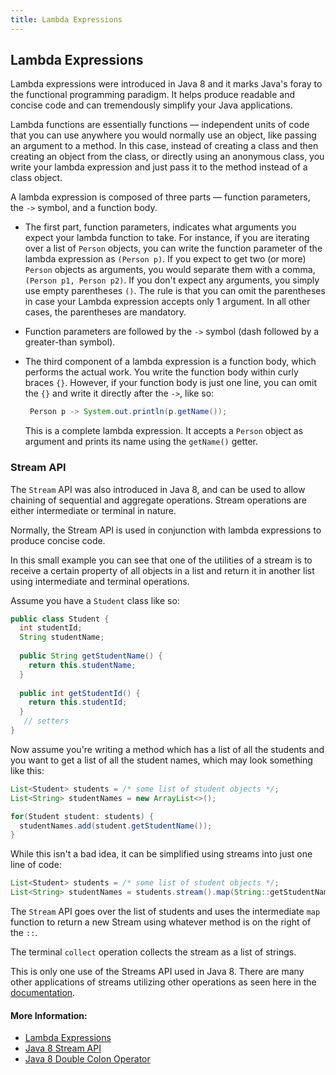 ```yaml
---
title: Lambda Expressions 
---
```

## Lambda Expressions

Lambda expressions were introduced in Java 8 and it marks Java's foray to the functional programming paradigm. It helps produce readable and concise code and can tremendously simplify your Java applications.

Lambda functions are essentially functions — independent units of code that you can use anywhere you would normally use an object, like passing an argument to a method. In this case, instead of creating a class and then creating an object from the class, or directly using an anonymous class, you write your lambda expression and just pass it to the method instead of a class object.

A lambda expression is composed of three parts — function parameters, the `->` symbol, and a function body.

- The first part, function parameters, indicates what arguments you expect your lambda function to take. For instance, if you are iterating over a list of `Person` objects, you can write the function parameter of the lambda expression as `(Person p)`. If you expect to get two (or more) `Person` objects as arguments, you would separate them with a comma, `(Person p1, Person p2)`. If you don't expect any arguments, you simply use empty parentheses `()`. The rule is that you can omit the parentheses in case your Lambda expression accepts only 1 argument. In all other cases, the parentheses are mandatory.

- Function parameters are followed by the `->` symbol (dash followed by a greater-than symbol).

- The third component of a lambda expression is a function body, which performs the actual work. You write the function body within curly braces `{}`. However, if your function body is just one line, you can omit the `{}` and write it directly after the `->`, like so: 

  ```java
   Person p -> System.out.println(p.getName());
  ```
  This is a complete lambda expression. It accepts a `Person` object as argument and prints its name using the `getName()` getter.

### Stream API

The `Stream` API was also introduced in Java 8, and can be used to allow chaining of sequential and aggregate operations. Stream operations are either intermediate or terminal in nature.

Normally, the Stream API is used in conjunction with lambda expressions to produce concise code.

In this small example you can see that one of the utilities of a stream is to receive a certain property of all objects in a list and return it in another list using intermediate and terminal operations.

Assume you have a `Student` class like so:

```java
public class Student {
  int studentId;
  String studentName;
  
  public String getStudentName() {
    return this.studentName;
  }
  
  public int getStudentId() {
    return this.studentId;
  }
   // setters
}
```

Now assume you're writing a method which has a list of all the students and you want to get a list of all the student names, which may look something like this:

```java
List<Student> students = /* some list of student objects */;
List<String> studentNames = new ArrayList<>();

for(Student student: students) {
  studentNames.add(student.getStudentName());
}
```

While this isn't a bad idea, it can be simplified using streams into just one line of code:

```java
List<Student> students = /* some list of student objects */;
List<String> studentNames = students.stream().map(String::getStudentName).collect(Collectors.toList());
```

The `Stream` API goes over the list of students and uses the intermediate `map` function to return a new Stream using whatever method is on the right of the `::`. 

The terminal `collect` operation collects the stream as a list of strings.

This is only one use of the Streams API used in Java 8. There are many other applications of streams utilizing other operations as seen here in the
 [documentation](https://docs.oracle.com/javase/8/docs/api/java/util/stream/Stream.html).

#### More Information:
<!-- Please add any articles you think might be helpful to read before writing the article -->
- [Lambda Expressions](https://docs.oracle.com/javase/tutorial/java/javaOO/lambdaexpressions.html)
- [Java 8 Stream API](https://docs.oracle.com/javase/8/docs/api/java/util/stream/package-summary.html)
- [Java 8 Double Colon Operator](https://www.baeldung.com/java-8-double-colon-operator)
